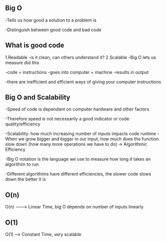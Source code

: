 ## Big O

-Tells us how good a solution to a problem is

-Distinguish between good code and bad code

## What is good code

1.Readable
  -is it clean,  can others understand it?
2.Scalable
  -Big O lets us measure did this

  -code = instructions
  -goes into computer = machine
  -results in output

  -there are inefficient and efficient ways of giving your computer instructions

## Big O and Scalability

-Speed of code is dependant on computer hardware and other factors

-Therefore speed is not necessarily a good indicator or code quality/efficiency

-Scalability: how much increasing number of inputs impacts code runtime
-When we grow bigger and bigger in our input, how much does the function slow down (how many more operations we have to do) -> Algorithmic Efficiency

-Big O notation is the language we use to measure how long it takes an algorithim to run

-Different algorithims have different efficiencies, the slower code slows down the better it is

## O(n)

O(n) ---> Linear Time, big O depends on number of inputs linearly 

## O(1)

O(1) --> Constant Time, very scalable